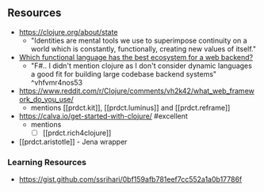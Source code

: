 
## Resources

- https://clojure.org/about/state
  - "Identities are mental tools we use to superimpose continuity on a world which is constantly, functionally, creating new values of itself."
- [Which functional language has the best ecosystem for a web backend?](https://news.ycombinator.com/item?id=16166800)
  - "F#.. I didn't mention clojure as I don't consider dynamic languages a good fit for building large codebase backend systems" ^vhfvmr4nos53
- https://www.reddit.com/r/Clojure/comments/vh2k42/what_web_framework_do_you_use/
  - mentions [[prdct.kit]], [[prdct.luminus]] and [[prdct.reframe]]
- https://calva.io/get-started-with-clojure/ #excellent
  - mentions 
    - [ ] [[prdct.rich4clojure]]
- [[prdct.aristotle]] - Jena wrapper

### Learning Resources

- https://gist.github.com/ssrihari/0bf159afb781eef7cc552a1a0b17786f